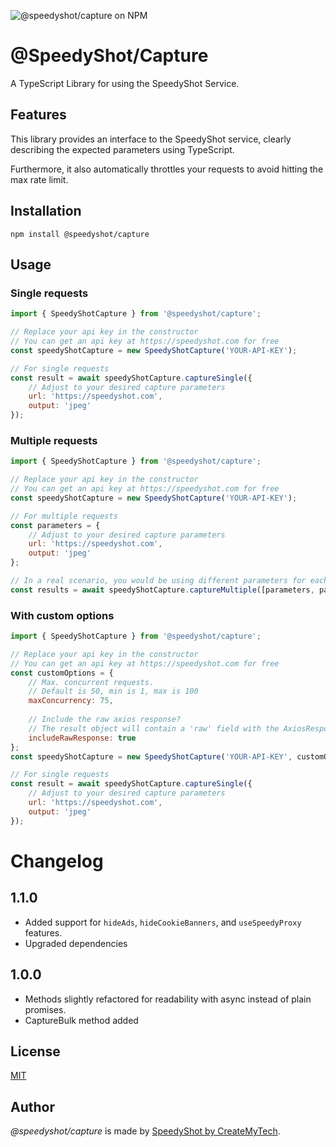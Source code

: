 ![@speedyshot/capture on NPM](https://img.shields.io/npm/v/@speedyshot/capture)

# @SpeedyShot/Capture

A TypeScript Library for using the SpeedyShot Service.

## Features

This library provides an interface to the SpeedyShot service, clearly describing the expected parameters using
TypeScript.

Furthermore, it also automatically throttles your requests to avoid hitting the max rate limit.

## Installation

`npm install @speedyshot/capture`

## Usage

### Single requests
```javascript
import { SpeedyShotCapture } from '@speedyshot/capture';

// Replace your api key in the constructor
// You can get an api key at https://speedyshot.com for free
const speedyShotCapture = new SpeedyShotCapture('YOUR-API-KEY');

// For single requests
const result = await speedyShotCapture.captureSingle({
    // Adjust to your desired capture parameters
    url: 'https://speedyshot.com',
    output: 'jpeg'
});
```

### Multiple requests
```javascript
import { SpeedyShotCapture } from '@speedyshot/capture';

// Replace your api key in the constructor
// You can get an api key at https://speedyshot.com for free
const speedyShotCapture = new SpeedyShotCapture('YOUR-API-KEY');

// For multiple requests
const parameters = {
    // Adjust to your desired capture parameters
    url: 'https://speedyshot.com',
    output: 'jpeg'
};

// In a real scenario, you would be using different parameters for each request
const results = await speedyShotCapture.captureMultiple([parameters, parameters]);
```

### With custom options
```javascript
import { SpeedyShotCapture } from '@speedyshot/capture';

// Replace your api key in the constructor
// You can get an api key at https://speedyshot.com for free
const customOptions = {
    // Max. concurrent requests.
    // Default is 50, min is 1, max is 100
    maxConcurrency: 75,
     
    // Include the raw axios response?
    // The result object will contain a 'raw' field with the AxiosResponse object
    includeRawResponse: true
};
const speedyShotCapture = new SpeedyShotCapture('YOUR-API-KEY', customOptions);

// For single requests
const result = await speedyShotCapture.captureSingle({
    // Adjust to your desired capture parameters
    url: 'https://speedyshot.com',
    output: 'jpeg'
});
```

# Changelog
## 1.1.0
- Added support for `hideAds`, `hideCookieBanners`, and `useSpeedyProxy` features.
- Upgraded dependencies

## 1.0.0
- Methods slightly refactored for readability with async instead of plain promises.
- CaptureBulk method added

## License
[MIT](https://choosealicense.com/licenses/mit/)

## Author
*@speedyshot/capture* is made by [SpeedyShot by CreateMyTech](https://speedyshot.com).